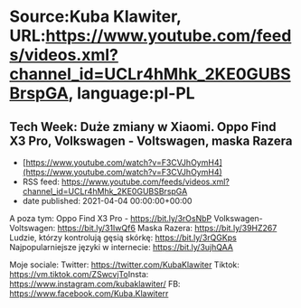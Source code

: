 # Source:Kuba Klawiter, URL:https://www.youtube.com/feeds/videos.xml?channel_id=UCLr4hMhk_2KE0GUBSBrspGA, language:pl-PL

## Tech Week: Duże zmiany w Xiaomi. Oppo Find X3 Pro, Volkswagen - Voltswagen, maska Razera
 - [https://www.youtube.com/watch?v=F3CVJhOymH4](https://www.youtube.com/watch?v=F3CVJhOymH4)
 - RSS feed: https://www.youtube.com/feeds/videos.xml?channel_id=UCLr4hMhk_2KE0GUBSBrspGA
 - date published: 2021-04-04 00:00:00+00:00

A poza tym:
Oppo Find X3 Pro - https://bit.ly/3rOsNbP
Volkswagen-Voltswagen: https://bit.ly/31IwQf6
Maska Razera: https://bit.ly/39HZ267
Ludzie, którzy kontrolują gęsią skórkę: https://bit.ly/3rQGKps
Najpopularniejsze języki w internecie: https://bit.ly/3ujhQAA

Moje sociale: 
Twitter: https://twitter.com/KubaKlawiter
Tiktok: https://vm.tiktok.com/ZSwcvjTo​
Insta: https://www.instagram.com/kubaklawiter/
FB: https://www.facebook.com/Kuba.Klawiterr

